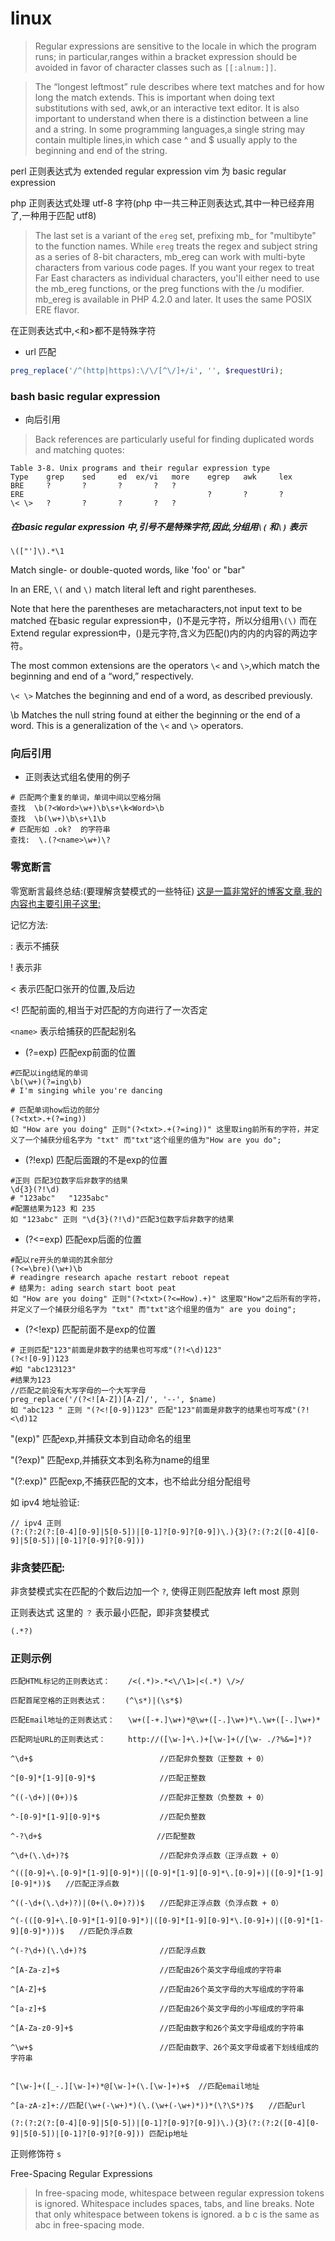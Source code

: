 # linux

> Regular expressions are sensitive to the locale in which the program runs; in particular,ranges within a bracket expression should be avoided in favor of character classes such as `[[:alnum:]]`.

> The “longest leftmost” rule describes where text matches and for how long the match extends. This is important when doing text substitutions with sed, awk,or an interactive text editor. It is also important to understand when there is a distinction between a line and a string. In some programming languages,a single string may contain multiple lines,in which case ^ and $ usually apply to the beginning and end of the string.


perl 正则表达式为 extended regular expression
vim 为 basic regular expression


php 正则表达式处理 utf-8 字符(php 中一共三种正则表达式,其中一种已经弃用了,一种用于匹配 utf8)

> The last set is a variant of the `ereg` set, prefixing mb_ for "multibyte" to the function names. While `ereg` treats the regex and subject string as a series of 8-bit characters, mb_ereg can work with multi-byte characters from various code pages. If you want your regex to treat Far East characters as individual characters, you'll either need to use the mb_ereg functions, or the preg functions with the /u modifier. mb_ereg is available in PHP 4.2.0 and later. It uses the same POSIX ERE flavor.

在正则表达式中,<和>都不是特殊字符

* url 匹配

```php
preg_replace('/^(http|https):\/\/[^\/]+/i', '', $requestUri);
```

### bash basic regular expression

* 向后引用
> Back references are particularly useful for finding duplicated words and matching quotes:

```
Table 3-8. Unix programs and their regular expression type
Type 	grep 	sed 	ed 	ex/vi 	more 	egrep 	awk 	lex
BRE 	? 		? 		? 		? 	?
ERE 										? 		? 		?
\< \> 	? 		? 		? 		? 	?
```

##### 在basic regular expression 中,引号不是特殊字符,因此,分组用`\(` 和`\)` 表示
`\(["']\).*\1`

Match single- or double-quoted words, like 'foo' or "bar"

In an ERE, `\(` and `\)` match literal left and right parentheses.

Note that here the parentheses are metacharacters,not input text to be matched
在basic regular expression中，()不是元字符，所以分组用`\(\)`
而在Extend regular expression中，()是元字符,含义为匹配()内的内的内容的两边字符。

The most common extensions are the operators `\<` and `\>`,which match the beginning and end of a “word,” respectively.

`\< \>` Matches the beginning and end of a word, as described previously.

\b Matches the null string found at either the beginning or the end of a word. This is a generalization of
the `\<` and `\>` operators.


### 向后引用
 * 正则表达式组名使用的例子
```
# 匹配两个重复的单词，单词中间以空格分隔
查找  \b(?<Word>\w+)\b\s+\k<Word>\b
查找  \b(\w+)\b\s+\1\b
# 匹配形如 .ok?  的字符串
查找:  \.(?<name>\w+)\?
```

### 零宽断言
零宽断言最终总结:(要理解贪婪模式的一些特征)
[这是一篇非常好的博客文章,我的内容也主要引用子这里:](http://www.cnblogs.com/China3S/archive/2013/11/30/3451971.html)

记忆方法:

: 表示不捕获

! 表示非

< 表示匹配口张开的位置,及后边

<! 匹配前面的,相当于对匹配的方向进行了一次否定

`<name>` 表示给捕获的匹配起别名

*  (?=exp)  匹配exp前面的位置

```
#匹配以ing结尾的单词
\b(\w+)(?=ing\b)
# I'm singing while you're dancing

# 匹配单词how后边的部分
(?<txt>.+(?=ing))
如 "How are you doing" 正则"(?<txt>.+(?=ing))" 这里取ing前所有的字符，并定义了一个捕获分组名字为 "txt" 而"txt"这个组里的值为"How are you do";
```

*  (?!exp)  匹配后面跟的不是exp的位置

```
#正则 匹配3位数字后非数字的结果
\d{3}(?!\d)
# "123abc"   "1235abc" 
#配置结果为123 和 235
如 "123abc" 正则 "\d{3}(?!\d)"匹配3位数字后非数字的结果
```

*  (?<=exp)  匹配exp后面的位置

```
#配以re开头的单词的其余部分
(?<=\bre)(\w+)\b
# readingre research apache restart reboot repeat
# 结果为: ading search start boot peat
如 "How are you doing" 正则"(?<txt>(?<=How).+)" 这里取"How"之后所有的字符，并定义了一个捕获分组名字为 "txt" 而"txt"这个组里的值为" are you doing";
```

*  (?<!exp)  匹配前面不是exp的位置

```
# 正则匹配"123"前面是非数字的结果也可写成"(?!<\d)123"
(?<![0-9])123
#如 "abc123123" 
#结果为123
//匹配之前没有大写字母的一个大写字母
preg_replace('/(?<![A-Z])[A-Z]/', '--', $name)
如 "abc123 " 正则 "(?<![0-9])123" 匹配"123"前面是非数字的结果也可写成"(?!<\d)12
```

"(exp)"    匹配exp,并捕获文本到自动命名的组里

"(?<name>exp)"   匹配exp,并捕获文本到名称为name的组里

"(?:exp)"  匹配exp,不捕获匹配的文本，也不给此分组分配组号


如 ipv4 地址验证:

```
// ipv4 正则
(?:(?:2(?:[0-4][0-9]|5[0-5])|[0-1]?[0-9]?[0-9])\.){3}(?:(?:2([0-4][0-9]|5[0-5])|[0-1]?[0-9]?[0-9]))
```

### 非贪婪匹配:

非贪婪模式实在匹配的个数后边加一个 `?`, 使得正则匹配放弃 left most 原则

正则表达式 这里的 `？` 表示最小匹配，即非贪婪模式

```
(.*?)
```



### 正则示例
```
匹配HTML标记的正则表达式：    /<(.*)>.*<\/\1>|<(.*) \/>/

匹配首尾空格的正则表达式：    (^\s*)|(\s*$)

匹配Email地址的正则表达式：   \w+([-+.]\w+)*@\w+([-.]\w+)*\.\w+([-.]\w+)*

匹配网址URL的正则表达式：     http://([\w-]+\.)+[\w-]+(/[\w- ./?%&=]*)?

^\d+$　　                         //匹配非负整数（正整数 + 0）

^[0-9]*[1-9][0-9]*$　　           //匹配正整数

^((-\d+)|(0+))$　　               //匹配非正整数（负整数 + 0）

^-[0-9]*[1-9][0-9]*$　　          //匹配负整数

^-?\d+$　　　　                   //匹配整数

^\d+(\.\d+)?$　　                 //匹配非负浮点数（正浮点数 + 0）

^(([0-9]+\.[0-9]*[1-9][0-9]*)|([0-9]*[1-9][0-9]*\.[0-9]+)|([0-9]*[1-9][0-9]*))$　　//匹配正浮点数

^((-\d+(\.\d+)?)|(0+(\.0+)?))$　　//匹配非正浮点数（负浮点数 + 0）

^(-(([0-9]+\.[0-9]*[1-9][0-9]*)|([0-9]*[1-9][0-9]*\.[0-9]+)|([0-9]*[1-9][0-9]*)))$　　//匹配负浮点数

^(-?\d+)(\.\d+)?$　　             //匹配浮点数

^[A-Za-z]+$　　                   //匹配由26个英文字母组成的字符串

^[A-Z]+$　　                      //匹配由26个英文字母的大写组成的字符串

^[a-z]+$　　                      //匹配由26个英文字母的小写组成的字符串

^[A-Za-z0-9]+$　　                //匹配由数字和26个英文字母组成的字符串

^\w+$　　                         //匹配由数字、26个英文字母或者下划线组成的字符串


^[\w-]+([_-.][\w-]+)*@[\w-]+(\.[\w-]+)+$  //匹配email地址

^[a-zA-z]+://匹配(\w+(-\w+)*)(\.(\w+(-\w+)*))*(\?\S*)?$　　//匹配url

(?:(?:2(?:[0-4][0-9]|5[0-5])|[0-1]?[0-9]?[0-9])\.){3}(?:(?:2([0-4][0-9]|5[0-5])|[0-1]?[0-9]?[0-9])) 匹配ip地址

```

正则修饰符 `s`

Free-Spacing Regular Expressions

> In free-spacing mode, whitespace between regular expression tokens is ignored. Whitespace includes spaces, tabs, and line breaks. Note that only whitespace between tokens is ignored. a b c is the same as abc in free-spacing mode.

